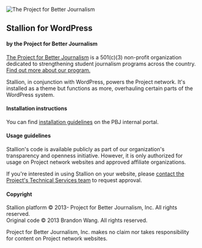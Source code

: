 ![The Project for Better Journalism](http://betterjournalism.org/static/logo.png)

## Stallion for WordPress
#### by the Project for Better Journalism

[The Project for Better Journalism](http://betterjournalism.org/) is a 501(c)(3) non-profit organization dedicated to strengthening student journalism programs across the country. [Find out more about our program.](http://betterjournalism.org/)

Stallion, in conjunction with WordPress, powers the Project network. It's installed as a theme but functions as more, overhauling certain parts of the WordPress system.

#### Installation instructions

You can find [installation guidelines](http://betterjournalism.org/i/deployment/technicalsteps/) on the PBJ internal portal.

#### Usage guidelines

Stallion's code is available publicly as part of our organization's transparency and openness initiative. However, it is only authorized for usage on Project network websites and approved affiliate organizations.

If you're interested in using Stallion on your website, please [contact the Project's Technical Services team](http://betterjournalism.org/i/contact/) to request approval.

#### Copyright

Stallion platform &copy; 2013- Project for Better Journalism, Inc. All rights reserved.  
Original code &copy; 2013 Brandon Wang. All rights reserved.

Project for Better Journalism, Inc. makes no claim nor takes responsibility for content on Project network websites.
